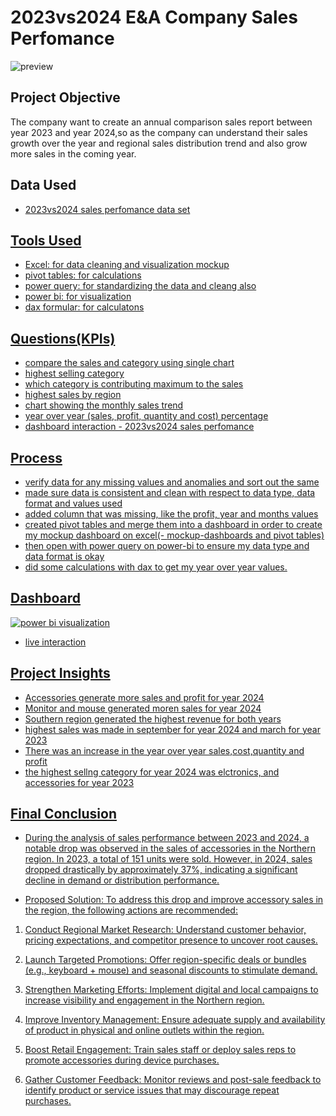 # 2023vs2024 E&A Company Sales Perfomance
![preview](https://github.com/user-attachments/assets/ddf11189-4bab-4e26-93d7-90c204bfaf91)


## Project Objective
The company want to create an annual comparison sales report between year 2023 and year 2024,so as the company can understand their sales growth over the year and regional sales distribution trend and also grow more sales in the coming year.

## Data Used
- <a href="https://github.com/Femi-Valor/2023vs2024-sales-perfomance/blob/main/assets/docs/2023%20vs%202024%20E%26A%20company.xlsx">2023vs2024 sales perfomance data set

## Tools Used
- Excel: for data cleaning and visualization mockup
- pivot tables: for calculations
- power query: for standardizing the data and cleang also
- power bi: for visualization
- dax formular: for calculatons

## Questions(KPIs)
- compare the sales and category using single chart
- highest selling category
- which category is contributing maximum to the sales
- highest sales by region
- chart showing the monthly sales trend
- year over year (sales, profit, quantity and cost) percentage
- dashboard interaction - <a href="https://github.com/Femi-Valor/2023vs2024-sales-perfomance/blob/main/assets/docs/2024%20vs%202023%20E%26A%20company.pbix">2023vs2024 sales perfomance

## Process
- verify data for any missing values and anomalies and sort out the same
- made sure data is consistent and clean with respect to data type, data format and values used
- added column that was missing, like the profit, year and months values
- created pivot tables and merge them into a dashboard in order to create my mockup dashboard on excel(- <a href="https://github.com/Femi-Valor/2023vs2024-sales-perfomance/blob/main/assets/docs/2024%20vs%202023%20monthly%20sales.xlsx">mockup-dashboards and pivot tables)
- then open with power query on power-bi to ensure my data type and data format is okay
- did some calculations with dax to get my year over year values.

## Dashboard
![power bi visualization](https://github.com/user-attachments/assets/b91c2a0e-24eb-4841-ab4e-a243a2658ca6)
- <a href="https://github.com/Femi-Valor/2023vs2024-sales-perfomance/blob/main/assets/docs/2024%20vs%202023%20E%26A%20company.pbix">live interaction


## Project Insights
- Accessories generate more sales and profit for year 2024
- Monitor and mouse generated moren sales for year 2024
- Southern region generated the highest revenue for both years
- highest sales was made in september for year 2024 and march for year 2023
- There was an increase in the year over year sales,cost,quantity and profit
- the highest sellng category for year 2024 was elctronics, and accessories for year 2023

## Final Conclusion
- During the analysis of sales performance between 2023 and 2024, a notable drop was observed in the sales of accessories in the Northern region. In 2023, a total of 151 units were sold. However, in 2024, sales dropped drastically by approximately 37%, indicating a significant decline in demand or distribution performance.

- Proposed Solution:
To address this drop and improve accessory sales in the region, the following actions are recommended:

1. Conduct Regional Market Research: Understand customer behavior, pricing expectations, and competitor presence to uncover root causes.

2. Launch Targeted Promotions: Offer region-specific deals or bundles (e.g., keyboard + mouse) and seasonal discounts to stimulate demand.

3. Strengthen Marketing Efforts: Implement digital and local campaigns to increase visibility and engagement in the Northern region.

4. Improve Inventory Management: Ensure adequate supply and availability of product in physical and online outlets within the region.

5. Boost Retail Engagement: Train sales staff or deploy sales reps to promote  accessories during device purchases.

6. Gather Customer Feedback: Monitor reviews and post-sale feedback to identify product or service issues that may discourage repeat purchases.

